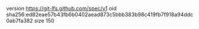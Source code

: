 version https://git-lfs.github.com/spec/v1
oid sha256:ed82eae57b43fb6b0402aead873c5bbb383b98c419fb7f918a94ddc0ab7fa382
size 150
